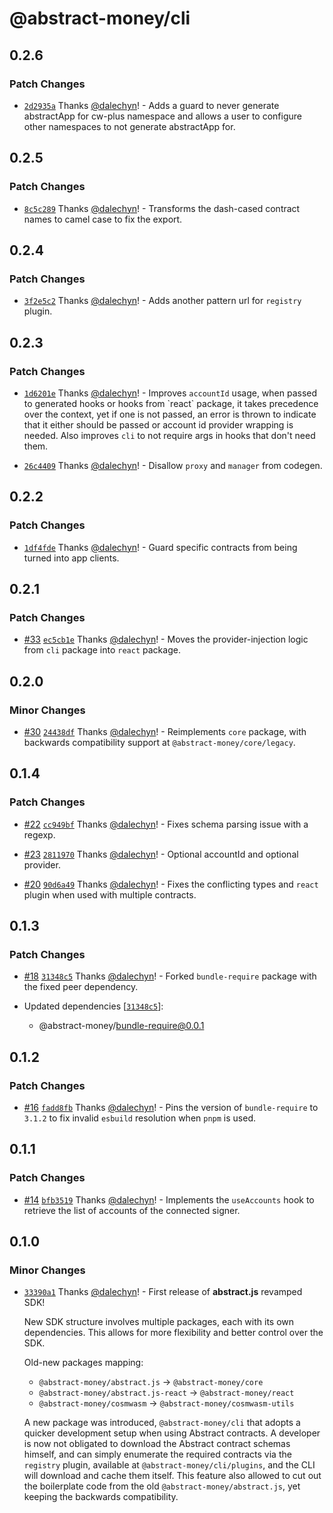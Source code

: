 # @abstract-money/cli

## 0.2.6

### Patch Changes

- [`2d2935a`](https://github.com/AbstractSDK/abstract.js/commit/2d2935a7b389d363810e521842df2ba528acc829) Thanks [@dalechyn](https://github.com/dalechyn)! - Adds a guard to never generate abstractApp for cw-plus namespace and allows a user to configure other namespaces to not generate abstractApp for.

## 0.2.5

### Patch Changes

- [`8c5c289`](https://github.com/AbstractSDK/abstract.js/commit/8c5c289be8d82f2ab827b7e10179962f2353cc24) Thanks [@dalechyn](https://github.com/dalechyn)! - Transforms the dash-cased contract names to camel case to fix the export.

## 0.2.4

### Patch Changes

- [`3f2e5c2`](https://github.com/AbstractSDK/abstract.js/commit/3f2e5c2c655f0b4eca847b336b2851f36d82a00e) Thanks [@dalechyn](https://github.com/dalechyn)! - Adds another pattern url for `registry` plugin.

## 0.2.3

### Patch Changes

- [`1d6201e`](https://github.com/AbstractSDK/abstract.js/commit/1d6201efe3b52b8d34e7ad9de5179b5abe318e9a) Thanks [@dalechyn](https://github.com/dalechyn)! - Improves `accountId` usage, when passed to generated hooks or hooks from \`react\` package, it takes precedence over the context, yet if one is not passed, an error is thrown to indicate that it either should be passed or account id provider wrapping is needed. Also improves `cli` to not require args in hooks that don't need them.

- [`26c4409`](https://github.com/AbstractSDK/abstract.js/commit/26c4409bc4c713d9e0dd0f1bc2244bbb7415f737) Thanks [@dalechyn](https://github.com/dalechyn)! - Disallow `proxy` and `manager` from codegen.

## 0.2.2

### Patch Changes

- [`1df4fde`](https://github.com/AbstractSDK/abstract.js/commit/1df4fde2d3e44104fb134aa64285d21cc7da89f1) Thanks [@dalechyn](https://github.com/dalechyn)! - Guard specific contracts from being turned into app clients.

## 0.2.1

### Patch Changes

- [#33](https://github.com/AbstractSDK/abstract.js/pull/33) [`ec5cb1e`](https://github.com/AbstractSDK/abstract.js/commit/ec5cb1e346668d3b93ad175fe3964a6be7327c29) Thanks [@dalechyn](https://github.com/dalechyn)! - Moves the provider-injection logic from `cli` package into `react` package.

## 0.2.0

### Minor Changes

- [#30](https://github.com/AbstractSDK/abstract.js/pull/30) [`24438df`](https://github.com/AbstractSDK/abstract.js/commit/24438dfd851ff9d8b7ca02da2168bf60cd91cfde) Thanks [@dalechyn](https://github.com/dalechyn)! - Reimplements `core` package, with backwards compatibility support at `@abstract-money/core/legacy`.

## 0.1.4

### Patch Changes

- [#22](https://github.com/AbstractSDK/abstract.js/pull/22) [`cc949bf`](https://github.com/AbstractSDK/abstract.js/commit/cc949bf5485c7676db8724116b8f307463dd0fc8) Thanks [@dalechyn](https://github.com/dalechyn)! - Fixes schema parsing issue with a regexp.

- [#23](https://github.com/AbstractSDK/abstract.js/pull/23) [`2811970`](https://github.com/AbstractSDK/abstract.js/commit/281197085b04750aa041fb1904535d5926e043de) Thanks [@dalechyn](https://github.com/dalechyn)! - Optional accountId and optional provider.

- [#20](https://github.com/AbstractSDK/abstract.js/pull/20) [`90d6a49`](https://github.com/AbstractSDK/abstract.js/commit/90d6a49051ad5e881b540a4644f2d1032bc16cf6) Thanks [@dalechyn](https://github.com/dalechyn)! - Fixes the conflicting types and `react` plugin when used with multiple contracts.

## 0.1.3

### Patch Changes

- [#18](https://github.com/AbstractSDK/abstract.js/pull/18) [`31348c5`](https://github.com/AbstractSDK/abstract.js/commit/31348c5a05da05b2d5e4d4446a72662e4669c466) Thanks [@dalechyn](https://github.com/dalechyn)! - Forked `bundle-require` package with the fixed peer dependency.

- Updated dependencies [[`31348c5`](https://github.com/AbstractSDK/abstract.js/commit/31348c5a05da05b2d5e4d4446a72662e4669c466)]:
  - @abstract-money/bundle-require@0.0.1

## 0.1.2

### Patch Changes

- [#16](https://github.com/AbstractSDK/abstract.js/pull/16) [`fadd8fb`](https://github.com/AbstractSDK/abstract.js/commit/fadd8fb0a0dc2dd6fcc518a5fc27a8f8dd32a277) Thanks [@dalechyn](https://github.com/dalechyn)! - Pins the version of `bundle-require` to `3.1.2` to fix invalid `esbuild` resolution when `pnpm` is used.

## 0.1.1

### Patch Changes

- [#14](https://github.com/AbstractSDK/abstract.js/pull/14) [`bfb3519`](https://github.com/AbstractSDK/abstract.js/commit/bfb351972b4bd901d219f0f3790050c3a7264e0e) Thanks [@dalechyn](https://github.com/dalechyn)! - Implements the `useAccounts` hook to retrieve the list of accounts of the connected signer.

## 0.1.0

### Minor Changes

- [`33390a1`](https://github.com/AbstractSDK/abstract.js/commit/33390a1ca0f7c73ff39dd7fb494802b8cc2e9de0) Thanks [@dalechyn](https://github.com/dalechyn)! - First release of **abstract.js** revamped SDK!

  New SDK structure involves multiple packages, each with its own dependencies.
  This allows for more flexibility and better control over the SDK.

  Old-new packages mapping:

  - `@abstract-money/abstract.js` -> `@abstract-money/core`
  - `@abstract-money/abstract.js-react` -> `@abstract-money/react`
  - `@abstract-money/cosmwasm` -> `@abstract-money/cosmwasm-utils`

  A new package was introduced, `@abstract-money/cli` that adopts a quicker
  development setup when using Abstract contracts.
  A developer is now not obligated to download the Abstract contract schemas himself,
  and can simply enumerate the required contracts via the `registry` plugin,
  available at `@abstract-money/cli/plugins`, and the CLI will download and cache them
  itself.
  This feature also allowed to cut out the boilerplate code from the old `@abstract-money/abstract.js`,
  yet keeping the backwards compatibility.
